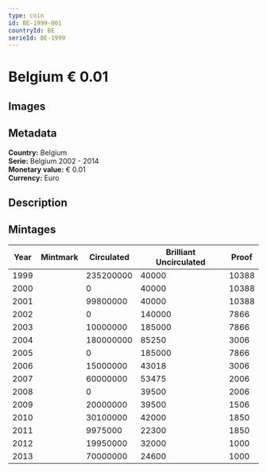 ```yaml
---
type: coin
id: BE-1999-001
countryId: BE
serieId: BE-1999
---
```


# Belgium € 0.01

## Images


## Metadata

**Country:** Belgium\
**Serie:** Belgium 2002 - 2014\
**Monetary value:** € 0.01\
**Currency:** Euro

## Description


## Mintages
| Year | Mintmark | Circulated | Brilliant Uncirculated | Proof |
| ---- | -------- | ---------- | ---------------------- | ----- |
| 1999 |  | 235200000| 40000 | 10388 |
| 2000 |  | 0| 40000 | 10388 |
| 2001 |  | 99800000| 40000 | 10388 |
| 2002 |  | 0| 140000 | 7866 |
| 2003 |  | 10000000| 185000 | 7866 |
| 2004 |  | 180000000| 85250 | 3006 |
| 2005 |  | 0| 185000 | 7866 |
| 2006 |  | 15000000| 43018 | 3006 |
| 2007 |  | 60000000| 53475 | 2006 |
| 2008 |  | 0| 39500 | 2006 |
| 2009 |  | 20000000| 39500 | 1506 |
| 2010 |  | 30100000| 42000 | 1850 |
| 2011 |  | 9975000| 22300 | 1850 |
| 2012 |  | 19950000| 32000 | 1000 |
| 2013 |  | 70000000| 24600 | 1000 |
